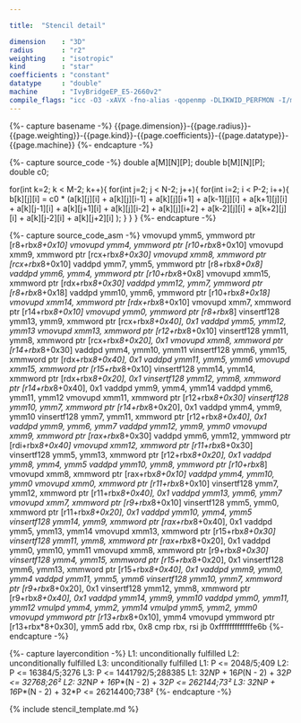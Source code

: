 ```yaml
---

title:  "Stencil detail"

dimension    : "3D"
radius       : "r2"
weighting    : "isotropic"
kind         : "star"
coefficients : "constant"
datatype     : "double"
machine      : "IvyBridgeEP_E5-2660v2"
compile_flags: "icc -O3 -xAVX -fno-alias -qopenmp -DLIKWID_PERFMON -I/mnt/opt/likwid-4.3.2/include -L/mnt/opt/likwid-4.3.2/lib -I./stempel/stempel/headers/ ./stempel/headers/timing.c ./stempel/headers/dummy.c solar_compilable.c -o stencil -llikwid"
---
```


{%- capture basename -%}
{{page.dimension}}-{{page.radius}}-{{page.weighting}}-{{page.kind}}-{{page.coefficients}}-{{page.datatype}}-{{page.machine}}
{%- endcapture -%}

{%- capture source_code -%}
double a[M][N][P];
double b[M][N][P];
double c0;

for(int k=2; k < M-2; k++){
  for(int j=2; j < N-2; j++){
    for(int i=2; i < P-2; i++){
      b[k][j][i] = c0 * (a[k][j][i]
        + a[k][j][i-1] + a[k][j][i+1]
        + a[k-1][j][i] + a[k+1][j][i]
        + a[k][j-1][i] + a[k][j+1][i]
        + a[k][j][i-2] + a[k][j][i+2]
        + a[k-2][j][i] + a[k+2][j][i]
        + a[k][j-2][i] + a[k][j+2][i]
        );
    }
  }
}
{%- endcapture -%}

{%- capture source_code_asm -%}
vmovupd ymm5, ymmword ptr [r8+rbx*8+0x10]
vmovupd ymm4, ymmword ptr [r10+rbx*8+0x10]
vmovupd xmm9, xmmword ptr [rcx+rbx*8+0x30]
vmovupd xmm8, xmmword ptr [rcx+rbx*8+0x10]
vaddpd ymm7, ymm5, ymmword ptr [r8+rbx*8+0x8]
vaddpd ymm6, ymm4, ymmword ptr [r10+rbx*8+0x8]
vmovupd xmm15, xmmword ptr [rdx+rbx*8+0x30]
vaddpd ymm12, ymm7, ymmword ptr [r8+rbx*8+0x18]
vaddpd ymm10, ymm6, ymmword ptr [r10+rbx*8+0x18]
vmovupd xmm14, xmmword ptr [rdx+rbx*8+0x10]
vmovupd xmm7, xmmword ptr [r14+rbx*8+0x10]
vmovupd ymm0, ymmword ptr [r8+rbx*8]
vinsertf128 ymm13, ymm9, xmmword ptr [rcx+rbx*8+0x40], 0x1
vaddpd ymm5, ymm12, ymm13
vmovupd xmm13, xmmword ptr [r12+rbx*8+0x10]
vinsertf128 ymm11, ymm8, xmmword ptr [rcx+rbx*8+0x20], 0x1
vmovupd xmm8, xmmword ptr [r14+rbx*8+0x30]
vaddpd ymm4, ymm10, ymm11
vinsertf128 ymm6, ymm15, xmmword ptr [rdx+rbx*8+0x40], 0x1
vaddpd ymm11, ymm5, ymm6
vmovupd xmm15, xmmword ptr [r15+rbx*8+0x10]
vinsertf128 ymm14, ymm14, xmmword ptr [rdx+rbx*8+0x20], 0x1
vinsertf128 ymm12, ymm8, xmmword ptr [r14+rbx*8+0x40], 0x1
vaddpd ymm9, ymm4, ymm14
vaddpd ymm6, ymm11, ymm12
vmovupd xmm11, xmmword ptr [r12+rbx*8+0x30]
vinsertf128 ymm10, ymm7, xmmword ptr [r14+rbx*8+0x20], 0x1
vaddpd ymm4, ymm9, ymm10
vinsertf128 ymm7, ymm11, xmmword ptr [r12+rbx*8+0x40], 0x1
vaddpd ymm9, ymm6, ymm7
vaddpd ymm12, ymm9, ymm0
vmovupd xmm9, xmmword ptr [rax+rbx*8+0x30]
vaddpd ymm6, ymm12, ymmword ptr [rdi+rbx*8+0x40]
vmovupd xmm12, xmmword ptr [r11+rbx*8+0x30]
vinsertf128 ymm5, ymm13, xmmword ptr [r12+rbx*8+0x20], 0x1
vaddpd ymm8, ymm4, ymm5
vaddpd ymm10, ymm8, ymmword ptr [r10+rbx*8]
vmovupd xmm8, xmmword ptr [rax+rbx*8+0x10]
vaddpd ymm4, ymm10, ymm0
vmovupd xmm0, xmmword ptr [r11+rbx*8+0x10]
vinsertf128 ymm7, ymm12, xmmword ptr [r11+rbx*8+0x40], 0x1
vaddpd ymm13, ymm6, ymm7
vmovupd xmm7, xmmword ptr [r9+rbx*8+0x10]
vinsertf128 ymm5, ymm0, xmmword ptr [r11+rbx*8+0x20], 0x1
vaddpd ymm10, ymm4, ymm5
vinsertf128 ymm14, ymm9, xmmword ptr [rax+rbx*8+0x40], 0x1
vaddpd ymm5, ymm13, ymm14
vmovupd xmm13, xmmword ptr [r15+rbx*8+0x30]
vinsertf128 ymm11, ymm8, xmmword ptr [rax+rbx*8+0x20], 0x1
vaddpd ymm0, ymm10, ymm11
vmovupd xmm8, xmmword ptr [r9+rbx*8+0x30]
vinsertf128 ymm4, ymm15, xmmword ptr [r15+rbx*8+0x20], 0x1
vinsertf128 ymm6, ymm13, xmmword ptr [r15+rbx*8+0x40], 0x1
vaddpd ymm9, ymm0, ymm4
vaddpd ymm11, ymm5, ymm6
vinsertf128 ymm10, ymm7, xmmword ptr [r9+rbx*8+0x20], 0x1
vinsertf128 ymm12, ymm8, xmmword ptr [r9+rbx*8+0x40], 0x1
vaddpd ymm14, ymm9, ymm10
vaddpd ymm0, ymm11, ymm12
vmulpd ymm4, ymm2, ymm14
vmulpd ymm5, ymm2, ymm0
vmovupd ymmword ptr [r13+rbx*8+0x10], ymm4
vmovupd ymmword ptr [r13+rbx*8+0x30], ymm5
add rbx, 0x8
cmp rbx, rsi
jb 0xfffffffffffffe6b
{%- endcapture -%}

{%- capture layercondition -%}
L1: unconditionally fulfilled
L2: unconditionally fulfilled
L3: unconditionally fulfilled
L1: P <= 2048/5;409
L2: P <= 16384/5;3276
L3: P <= 1441792/5;288385
L1: 32*N*P + 16*P*(N - 2) + 32*P <= 32768;26²
L2: 32*N*P + 16*P*(N - 2) + 32*P <= 262144;73²
L3: 32*N*P + 16*P*(N - 2) + 32*P <= 26214400;738²
{%- endcapture -%}

{% include stencil_template.md %}

